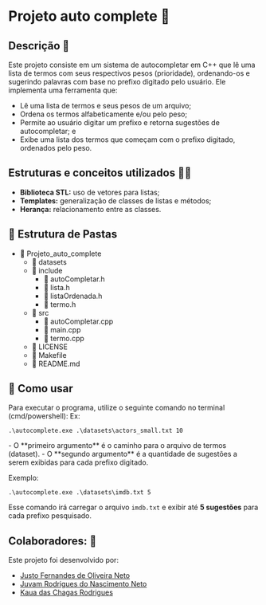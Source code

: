 <h1>Projeto auto complete 💬</h1>

<h2>Descrição 🤔</h2>
Este projeto consiste em um sistema de autocompletar em C++ que lê uma lista de termos com seus respectivos pesos (prioridade), ordenando-os e sugerindo palavras com base no prefixo digitado pelo usuário. Ele implementa uma ferramenta que:

<ul>
    <li>Lê uma lista de termos e seus pesos de um arquivo;</li>
    <li>Ordena os termos alfabeticamente e/ou pelo peso;</li>
    <li>Permite ao usuário digitar um prefixo e retorna sugestões de autocompletar; e</li>
    <li>Exibe uma lista dos termos que começam com o prefixo digitado, ordenados pelo peso.</li>
</ul>

<h2>Estruturas e conceitos utilizados 🧑‍💻</h2>

<ul>
    <li><strong>Biblioteca STL:</strong> uso de vetores para listas;</li>
    <li><strong>Templates:</strong> generalização de classes de listas e métodos;</li>
    <li><strong>Herança:</strong> relacionamento entre as classes.</li>
</ul>

<h2>📂 Estrutura de Pastas</h2>
<ul>
    <li>📂 Projeto_auto_complete
        <ul>
            <li>📂 datasets</li>
            <li>📂 include
                <ul>
                    <li>📄 autoCompletar.h</li>
                    <li>📄 lista.h</li>
                    <li>📄 listaOrdenada.h</li>
                    <li>📄 termo.h</li>
                </ul>
            </li>
            <li>📂 src
                <ul>
                    <li>📄 autoCompletar.cpp</li>
                    <li>📄 main.cpp</li>
                    <li>📄 termo.cpp</li>
                </ul>
            </li>
            <li>📄 LICENSE</li>
            <li>📄 Makefile</li>
            <li>📄 README.md</li>
        </ul>
    </li>
</ul>

<h2>🚀 Como usar</h2>
Para executar o programa, utilize o seguinte comando no terminal (cmd/powershell):
Ex:  
<pre><code>.\autocomplete.exe .\datasets\actors_small.txt 10</code></pre>
- O **primeiro argumento** é o caminho para o arquivo de termos (dataset).  
- O **segundo argumento** é a quantidade de sugestões a serem exibidas para cada prefixo digitado.  

Exemplo:  
<pre><code>.\autocomplete.exe .\datasets\imdb.txt 5</code></pre>
Esse comando irá carregar o arquivo `imdb.txt` e exibir até **5 sugestões** para cada prefixo pesquisado.

<h2>Colaboradores: 🤝</h2>
Este projeto foi desenvolvido por:
<ul>
    <li><a href="https://github.com/justofernandes">Justo Fernandes de Oliveira Neto</a></li>
    <li><a href="https://github.com/Juvam-Rodrigues">Juvam Rodrigues do Nascimento Neto</a></li>
    <li><a href="https://github.com/KauaRodrigues03">Kaua das Chagas Rodrigues</a></li>
</ul>
